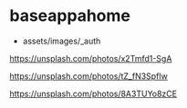 # baseappahome

- assets/images/_auth

https://unsplash.com/photos/x2Tmfd1-SgA

https://unsplash.com/photos/tZ_fN3SpfIw

https://unsplash.com/photos/8A3TUYo8zCE

